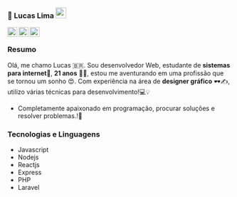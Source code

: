 ### 👋 Lucas Lima  <img src="https://github.com/TheDudeThatCode/TheDudeThatCode/blob/master/Assets/Earth.gif" width="24px">

<a target="_blank" href="https://www.linkedin.com/in/lucas-lima-85302016a/">
  <img align="left" alt="LinkdeIN" width="22px" src="https://cdn.jsdelivr.net/npm/simple-icons@v3/icons/linkedin.svg" />
</a>
<a target="_blank" href="https://www.instagram.com/lukinhaslima.sz/">
  <img align="left" alt="Instagram" width="22px" src="https://cdn.jsdelivr.net/npm/simple-icons@v3/icons/instagram.svg" />
</a>
<a target="_blank" href="mailto:id.lucas@outlook.com.br">
  <img align="left" alt="Gmail" width="22px" src="https://cdn.jsdelivr.net/npm/simple-icons@v3/icons/gmail.svg" />
</a>
</br>




### Resumo

Olá, me chamo Lucas 🇧🇷.
Sou desenvolvedor Web, estudante de **sistemas para internet**💚, **21 anos** 👶🏻, estou me aventurando em uma profissão que se tornou um sonho 😍. 
Com experiência na área de **designer gráfico** 🕶✍, utilizo várias técnicas para desenvolvimento!💻💡

 * Completamente apaixonado em programação, procurar soluções e resolver problemas.!💞
 
 
 

### Tecnologias e Linguagens  

* Javascript
* Nodejs
* Reactjs
* Express
* PHP
* Laravel 
